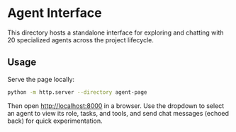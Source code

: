 # Agent Interface

This directory hosts a standalone interface for exploring and chatting with 20 specialized agents across the project lifecycle.

## Usage

Serve the page locally:

```bash
python -m http.server --directory agent-page
```

Then open [http://localhost:8000](http://localhost:8000) in a browser. Use the dropdown to select an agent to view its role, tasks, and tools, and send chat messages (echoed back) for quick experimentation.
